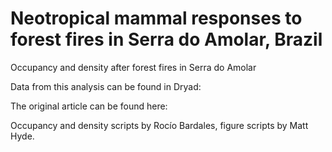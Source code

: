# Neotropical mammal responses to forest fires in Serra do Amolar, Brazil
Occupancy and density after forest fires in Serra do Amolar

Data from this analysis can be found in Dryad:

The original article can be found here: 

Occupancy and density scripts by Rocío Bardales, figure scripts by Matt Hyde. 
